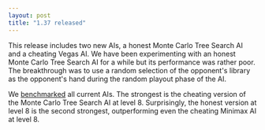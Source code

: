 ```yaml
---
layout: post
title: "1.37 released"
---
```



This release includes two new AIs, a honest Monte Carlo Tree Search AI and a
cheating Vegas AI. We have been experimenting with an honest Monte Carlo Tree
Search AI for a while but its performance was rather poor. The breakthrough was
to use a random selection of the opponent's library as the opponent's hand
during the random playout phase of the AI.

We [benchmarked](//github.com/magarena/magarena/wiki/AIComparison) all
current AIs. The strongest is the cheating version of the Monte Carlo Tree
Search AI at level 8. Surprisingly, the honest version at level 8 is the second
strongest, outperforming even the cheating Minimax AI at level 8.

